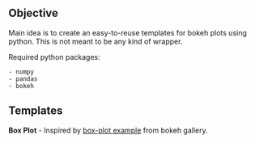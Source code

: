 
Objective
--------

Main idea is to create an easy-to-reuse templates for bokeh plots using python. This is not meant to be any kind of wrapper. 

Required python packages:

	- numpy 
	- pandas 
	- bokeh


Templates
---------

**Box Plot**  - Inspired by [box-plot example](https://bokeh.pydata.org/en/latest/docs/gallery/boxplot.html) from bokeh gallery.

